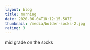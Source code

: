 ```yaml
---
layout: blog
title: morning
date: 2020-06-04T18:12:15.507Z
thumbnail: /media/bolder-socks-2.jpg
rating: 3
---
```

mid grade on the socks